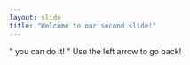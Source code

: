 ```yaml
---
layout: slide
title: "Welcome to our second slide!"
---
```

" you can do it! " 
Use the left arrow to go back!
